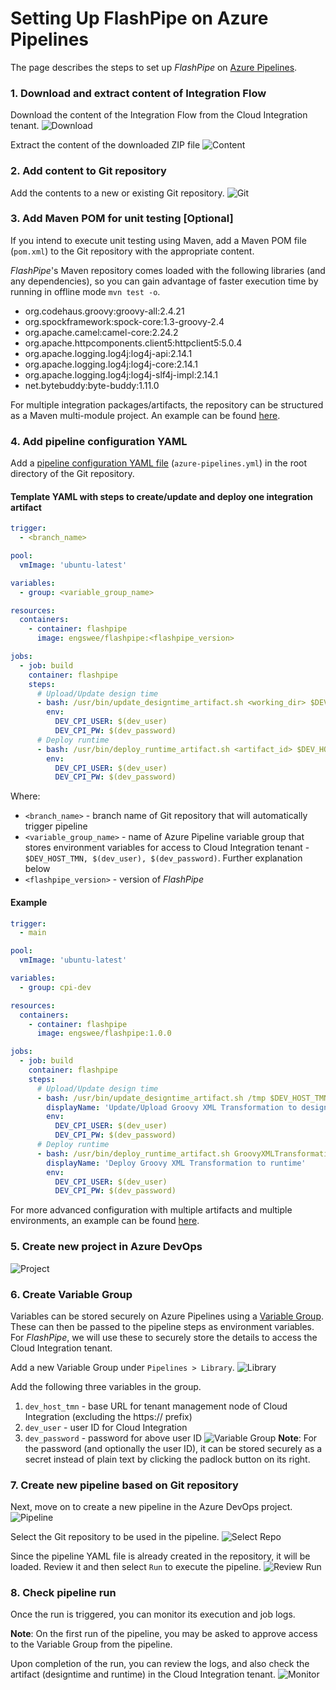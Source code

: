 # Setting Up FlashPipe on Azure Pipelines
The page describes the steps to set up _FlashPipe_ on [Azure Pipelines](https://azure.microsoft.com/en-us/services/devops/pipelines/).

### 1. Download and extract content of Integration Flow
Download the content of the Integration Flow from the Cloud Integration tenant.
![Download](images/azure-pipelines/01a_download_iflow.png)

Extract the content of the downloaded ZIP file
![Content](images/azure-pipelines/01b_iflow_contents.png)

### 2. Add content to Git repository
Add the contents to a new or existing Git repository. 
![Git](images/azure-pipelines/02a_add_to_git.png)

### 3. Add Maven POM for unit testing [Optional]
If you intend to execute unit testing using Maven, add a Maven POM file (`pom.xml`) to the Git repository with the appropriate content.

_FlashPipe_'s Maven repository comes loaded with the following libraries (and any dependencies), so you can gain advantage of faster execution time by running in offline mode `mvn test -o`.
- org.codehaus.groovy:groovy-all:2.4.21
- org.spockframework:spock-core:1.3-groovy-2.4
- org.apache.camel:camel-core:2.24.2
- org.apache.httpcomponents.client5:httpclient5:5.0.4
- org.apache.logging.log4j:log4j-api:2.14.1
- org.apache.logging.log4j:log4j-core:2.14.1
- org.apache.logging.log4j:log4j-slf4j-impl:2.14.1
- net.bytebuddy:byte-buddy:1.11.0

For multiple integration packages/artifacts, the repository can be structured as a Maven multi-module project. An example can be found [here](https://github.com/engswee/flashpipe-demo/tree/azure-pipelines).

### 4. Add pipeline configuration YAML
Add a [pipeline configuration YAML file](https://docs.microsoft.com/en-us/azure/devops/pipelines/get-started/pipelines-get-started?view=azure-devops#define-pipelines-using-yaml-syntax) (`azure-pipelines.yml`) in the root directory of the Git repository.

#### Template YAML with steps to create/update and deploy one integration artifact
```yaml
trigger:
  - <branch_name>

pool:
  vmImage: 'ubuntu-latest'

variables:
  - group: <variable_group_name>

resources:
  containers:
    - container: flashpipe
      image: engswee/flashpipe:<flashpipe_version>

jobs:
  - job: build
    container: flashpipe
    steps:
      # Upload/Update design time
      - bash: /usr/bin/update_designtime_artifact.sh <working_dir> $DEV_HOST_TMN $DEV_CPI_USER $DEV_CPI_PW <artifact_id> <artifact_name> <package_id> <package_name> <git_src_dir>
        env:
          DEV_CPI_USER: $(dev_user)
          DEV_CPI_PW: $(dev_password)
      # Deploy runtime
      - bash: /usr/bin/deploy_runtime_artifact.sh <artifact_id> $DEV_HOST_TMN $DEV_CPI_USER $DEV_CPI_PW
        env:
          DEV_CPI_USER: $(dev_user)
          DEV_CPI_PW: $(dev_password)
```
Where:
- `<branch_name>` - branch name of Git repository that will automatically trigger pipeline
- `<variable_group_name>` - name of Azure Pipeline variable group that stores environment variables for access to Cloud Integration tenant - `$DEV_HOST_TMN, $(dev_user), $(dev_password)`. Further explanation below
- `<flashpipe_version>` - version of _FlashPipe_

#### Example

```yaml
trigger:
  - main

pool:
  vmImage: 'ubuntu-latest'

variables:
  - group: cpi-dev

resources:
  containers:
    - container: flashpipe
      image: engswee/flashpipe:1.0.0

jobs:
  - job: build
    container: flashpipe
    steps:
      # Upload/Update design time
      - bash: /usr/bin/update_designtime_artifact.sh /tmp $DEV_HOST_TMN $DEV_CPI_USER $DEV_CPI_PW GroovyXMLTransformation "Groovy XML Transformation" FlashPipeDemo "FlashPipe Demo" "$(Build.SourcesDirectory)/FlashPipe Demo/Groovy XML Transformation" --debug
        displayName: 'Update/Upload Groovy XML Transformation to design time'
        env:
          DEV_CPI_USER: $(dev_user)
          DEV_CPI_PW: $(dev_password)
      # Deploy runtime
      - bash: /usr/bin/deploy_runtime_artifact.sh GroovyXMLTransformation $DEV_HOST_TMN $DEV_CPI_USER $DEV_CPI_PW
        displayName: 'Deploy Groovy XML Transformation to runtime'
        env:
          DEV_CPI_USER: $(dev_user)
          DEV_CPI_PW: $(dev_password)
```

For more advanced configuration with multiple artifacts and multiple environments, an example can be found [here](https://github.com/engswee/flashpipe-demo/blob/azure-pipelines/azure-pipelines.yml).

### 5. Create new project in Azure DevOps
![Project](images/azure-pipelines/05a_azure_project.png)

### 6. Create Variable Group
Variables can be stored securely on Azure Pipelines using a [Variable Group](https://docs.microsoft.com/en-us/azure/devops/pipelines/scripts/cli/pipeline-variable-group-secret-nonsecret-variables?view=azure-devops). These can then be passed to the pipeline steps as environment variables. For _FlashPipe_, we will use these to securely store the details to access the Cloud Integration tenant.

Add a new Variable Group under `Pipelines > Library`.
![Library](images/azure-pipelines/06a_library.png)

Add the following three variables in the group.
1. `dev_host_tmn` - base URL for tenant management node of Cloud Integration (excluding the https:// prefix)
2. `dev_user` - user ID for Cloud Integration
3. `dev_password` - password for above user ID
![Variable Group](images/azure-pipelines/06b_variable_group.png)
**Note**: For the password (and optionally the user ID), it can be stored securely as a secret instead of plain text by clicking the padlock button on its right.

### 7. Create new pipeline based on Git repository
Next, move on to create a new pipeline in the Azure DevOps project.
![Pipeline](images/azure-pipelines/07a_pipeline.png)

Select the Git repository to be used in the pipeline.
![Select Repo](images/azure-pipelines/07b_select_repo.png)

Since the pipeline YAML file is already created in the repository, it will be loaded. Review it and then select `Run` to execute the pipeline.
![Review Run](images/azure-pipelines/07c_review_run.png)

### 8. Check pipeline run
Once the run is triggered, you can monitor its execution and job logs.

**Note**: On the first run of the pipeline, you may be asked to approve access to the Variable Group from the pipeline.

Upon completion of the run, you can review the logs, and also check the artifact (designtime and runtime) in the Cloud Integration tenant.
![Monitor](images/azure-pipelines/08a_job_run.png)